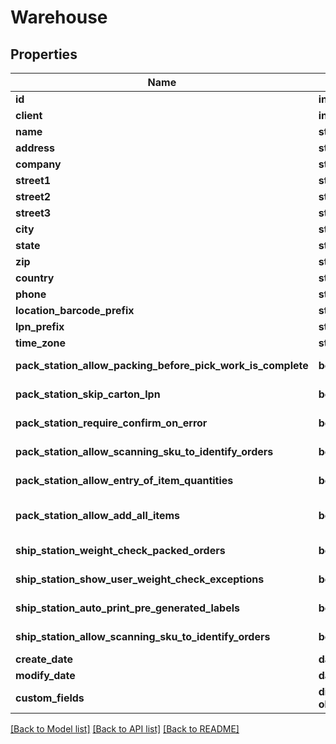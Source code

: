 # Warehouse

## Properties
Name | Type | Description | Notes
------------ | ------------- | ------------- | -------------
**id** | **int** |  | [optional] 
**client** | **int** |  | 
**name** | **str** |  | 
**address** | **str** |  | [optional] 
**company** | **str** |  | 
**street1** | **str** |  | 
**street2** | **str** |  | [optional] 
**street3** | **str** |  | [optional] 
**city** | **str** |  | 
**state** | **str** |  | [optional] 
**zip** | **str** |  | 
**country** | **str** |  | 
**phone** | **str** |  | 
**location_barcode_prefix** | **str** |  | [optional] 
**lpn_prefix** | **str** |  | [optional] 
**time_zone** | **str** |  | [optional] 
**pack_station_allow_packing_before_pick_work_is_complete** | **bool** |  | [default to False]
**pack_station_skip_carton_lpn** | **bool** |  | [default to False]
**pack_station_require_confirm_on_error** | **bool** |  | [default to False]
**pack_station_allow_scanning_sku_to_identify_orders** | **bool** |  | [default to False]
**pack_station_allow_entry_of_item_quantities** | **bool** |  | [default to False]
**pack_station_allow_add_all_items** | **bool** |  | [optional] [default to False]
**ship_station_weight_check_packed_orders** | **bool** |  | [default to False]
**ship_station_show_user_weight_check_exceptions** | **bool** |  | [default to False]
**ship_station_auto_print_pre_generated_labels** | **bool** |  | [default to False]
**ship_station_allow_scanning_sku_to_identify_orders** | **bool** |  | [default to False]
**create_date** | **datetime** |  | [optional] 
**modify_date** | **datetime** |  | [optional] 
**custom_fields** | **dict(str, object)** |  | [optional] 

[[Back to Model list]](../README.md#documentation-for-models) [[Back to API list]](../README.md#documentation-for-api-endpoints) [[Back to README]](../README.md)


